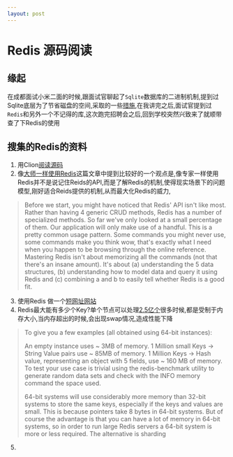 ```yaml
---
layout: post
---
```


# Redis 源码阅读

## 缘起

在成都面试小米二面的时候,跟面试官聊起了`Sqlite`数据库的二进制机制,提到过Sqlite底层为了节省磁盘的空间,采取的一些[措施](),在我讲完之后,面试官提到过`Redis`和另外一个不记得的库,这次跑完招聘会之后,回到学校突然兴致来了就顺带查了下Redis的使用

## 搜集的Redis的资料

1. 用Clion[阅读源码](https://liuzhengyang.github.io/2017/08/13/debug-redis/)
2. 像[大师一样使用Redis](https://www.openmymind.net/2011/11/8/Redis-Zero-To-Master-In-30-Minutes-Part-2/)这篇文章中提到比较好的一个观点是,像专家一样使用Redis并不是说记住Reids的API,而是了解Redis的机制,使得现实场景下的问题模型,刚好适合Reids提供的机制,从而最大化Redis的威力,

> Before we start, you might have noticed that Redis' API isn't like most. Rather than having 4 generic CRUD methods, Redis has a number of specialized methods. So far we've only looked at a small percentage of them. Our application will only make use of a handful. This is a pretty common usage pattern. Some commands you might never use, some commands make you think wow, that's exactly what I need when you happen to be browsing through the online reference. Mastering Redis isn't about memorizing all the commands (not that there's an insane amount). It's about (a) understanding the 5 data structures, (b) understanding how to model data and query it using Redis and (c) combining a and b to easily tell whether Redis is a good fit.

3. 使用Redis 做一个[短网址网站](http://sunilarora.org/url-shortener-service-using-redis/)
4. Redis最大能有多少个Key?单个节点可以处理[2.5亿个](https://redis.io/topics/faq)很多时候,都是受制于内存大小,当内存超出的时候,会出现swap情况,造成性能下降

>To give you a few examples (all obtained using 64-bit instances):
>
>An empty instance uses ~ 3MB of memory.
>1 Million small Keys -> String Value pairs use ~ 85MB of memory.
>1 Million Keys -> Hash value, representing an object with 5 fields, use ~ 160 MB of memory.
>To test your use case is trivial using the redis-benchmark utility to generate random data sets and check with the INFO memory command the space used.
>
>64-bit systems will use considerably more memory than 32-bit systems to store the same keys, especially if the keys and values are small. This is because pointers take 8 bytes in 64-bit systems. But of course the advantage is that you can have a lot of memory in 64-bit systems, so in order to run large Redis servers a 64-bit system is more or less required. The alternative is sharding

5. 

